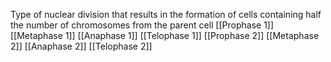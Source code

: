Type of nuclear division that results in the formation of cells containing half the number of chromosomes from the parent cell
[[Prophase 1]]
[[Metaphase 1]]
[[Anaphase 1]]
[[Telophase 1]]
[[Prophase 2]]
[[Metaphase 2]]
[[Anaphase 2]]
[[Telophase 2]]
